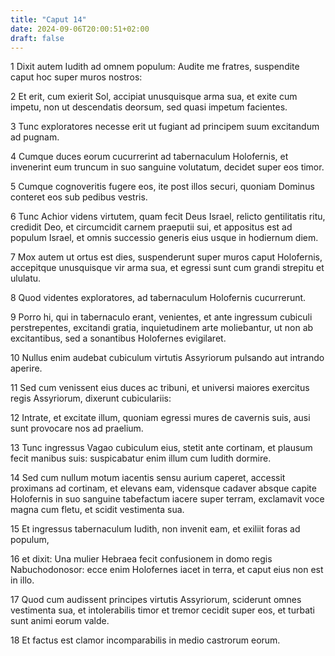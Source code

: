 ```yaml
---
title: "Caput 14"
date: 2024-09-06T20:00:51+02:00
draft: false
---
```



1 Dixit autem Iudith ad omnem populum: Audite me fratres, suspendite caput hoc super muros nostros:

2 Et erit, cum exierit Sol, accipiat unusquisque arma sua, et exite cum impetu, non ut descendatis deorsum, sed quasi impetum facientes.

3 Tunc exploratores necesse erit ut fugiant ad principem suum excitandum ad pugnam.

4 Cumque duces eorum cucurrerint ad tabernaculum Holofernis, et invenerint eum truncum in suo sanguine volutatum, decidet super eos timor.

5 Cumque cognoveritis fugere eos, ite post illos securi, quoniam Dominus conteret eos sub pedibus vestris.

6 Tunc Achior videns virtutem, quam fecit Deus Israel, relicto gentilitatis ritu, credidit Deo, et circumcidit carnem praeputii sui, et appositus est ad populum Israel, et omnis successio generis eius usque in hodiernum diem.

7 Mox autem ut ortus est dies, suspenderunt super muros caput Holofernis, accepitque unusquisque vir arma sua, et egressi sunt cum grandi strepitu et ululatu.

8 Quod videntes exploratores, ad tabernaculum Holofernis cucurrerunt.

9 Porro hi, qui in tabernaculo erant, venientes, et ante ingressum cubiculi perstrepentes, excitandi gratia, inquietudinem arte moliebantur, ut non ab excitantibus, sed a sonantibus Holofernes evigilaret.

10 Nullus enim audebat cubiculum virtutis Assyriorum pulsando aut intrando aperire.

11 Sed cum venissent eius duces ac tribuni, et universi maiores exercitus regis Assyriorum, dixerunt cubiculariis:

12 Intrate, et excitate illum, quoniam egressi mures de cavernis suis, ausi sunt provocare nos ad praelium.

13 Tunc ingressus Vagao cubiculum eius, stetit ante cortinam, et plausum fecit manibus suis: suspicabatur enim illum cum Iudith dormire.

14 Sed cum nullum motum iacentis sensu aurium caperet, accessit proximans ad cortinam, et elevans eam, vidensque cadaver absque capite Holofernis in suo sanguine tabefactum iacere super terram, exclamavit voce magna cum fletu, et scidit vestimenta sua.

15 Et ingressus tabernaculum Iudith, non invenit eam, et exiliit foras ad populum,

16 et dixit: Una mulier Hebraea fecit confusionem in domo regis Nabuchodonosor: ecce enim Holofernes iacet in terra, et caput eius non est in illo.

17 Quod cum audissent principes virtutis Assyriorum, sciderunt omnes vestimenta sua, et intolerabilis timor et tremor cecidit super eos, et turbati sunt animi eorum valde.

18 Et factus est clamor incomparabilis in medio castrorum eorum.

